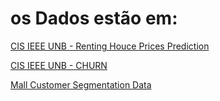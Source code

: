 
# os Dados estão em:

[CIS IEEE UNB - Renting Houce Prices Prediction](https://www.kaggle.com/competitions/cis-ieee-unb-renting-houce-prices/data)

[CIS IEEE UNB - CHURN](https://www.kaggle.com/competitions/cis-ieee-unb-churn/data)

[Mall Customer Segmentation Data](https://www.kaggle.com/datasets/vjchoudhary7/customer-segmentation-tutorial-in-python)
